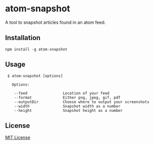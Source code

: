 # atom-snapshot

A tool to snapshot articles found in an atom feed.

## Installation

```
npm install -g atom-snapshot
```

## Usage

```
 $ atom-snapshot [options]

   Options:

    --feed                Location of your feed
    --format              Either png, jpeg, gif, pdf
    --outputDir           Choose where to output your screenshots
    --width               Snapshot width as a number
    --height              Snapshot height as a number
```

## License

[MIT License](http://en.wikipedia.org/wiki/MIT_License)
